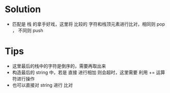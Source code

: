 # Solution
* 匹配是 栈 的拿手好戏，这里将 比较的 字符和栈顶元素进行比对，相同则 pop ， 不同则 push
# Tips
* 这里最后的栈中的字符是倒序的，需要再取出来
* 构造最后的 string 中，若是 直接 进行相加 则会超时，这里需要 利用 += 运算符进行操作
* 也可以直接对 string 进行 比对

